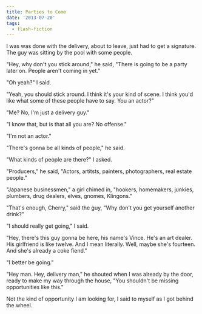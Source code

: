 ```yaml
---
title: Parties to Come
date: '2013-07-20'
tags:
  - flash-fiction
---
```


I was was done with the delivery, about to leave, just had to get a signature.
The guy was sitting by the pool with some people.

<!-- truncate -->

"Hey, why don't you stick around," he said, "There is going to be a party later
on. People aren't coming in yet."

"Oh yeah?" I said.

"Yeah, you should stick around. I think it's your kind of scene. I think you'd
like what some of these people have to say. You an actor?"

"Me? No, I'm just a delivery guy."

"I know that, but is that all you are? No offense."

"I'm not an actor."

"There's gonna be all kinds of people," he said.

"What kinds of people are there?" I asked.

"Producers," he said, "Actors, artitsts, painters, photographers, real estate
people."

"Japanese businessmen," a girl chimed in, "hookers, homemakers, junkies,
plumbers, drug dealers, elves, gnomes, Klingons."

"That's enough, Cherry," said the guy, "Why don't you get yourself another
drink?"

"I should really get going," I said.

"Hey, there's this guy gonna be here, his name's Vince. He's an art dealer. His
girlfriend is like twelve. And I mean literally. Well, maybe she's fourteen. And
she's already a coke fiend."

"I better be going."

"Hey man. Hey, delivery man," he shouted when I was already by the door, ready
to make my way through the house, "You shouldn't be missing opportunities like
this."

Not the kind of opportunity I am looking for, I said to myself as I got behind
the wheel.
